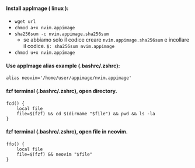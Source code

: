 #### Install appImage ( linux ):
- `wget url`
- `chmod a+x nvim.appimage`
- `sha256sum -c nvim.appimage.sha256sum`
    - se abbiamo solo il codice creare `nvim.appimage.sha256sum` e incollare il codice. `$: sha256sum nvim.appimage`
- `chmod u+x nvim.appimage`

#### Use appImage alias example (.bashrc/.zshrc):
```
alias neovim='/home/user/appimage/nvim.appimage'
```

#### fzf terminal (.bashrc/.zshrc), open directory.
```
fcd() {
    local file
    file=$(fzf) && cd $(dirname "$file") && pwd && ls -la
}
```

#### fzf terminal (.bashrc/.zshrc), open file in neovim.
```
ffo() {
    local file
    file=$(fzf) && neovim "$file"
}
```
